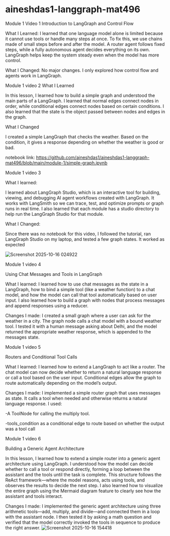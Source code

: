 # aineshdas1-langgraph-mat496
Module 1 Video 1 
Introduction to LangGraph and Control Flow

What I Learned:
I learned that one language model alone is limited because it cannot use tools or handle many steps at once. To fix this, we use chains made of small steps before and after the model. A router agent follows fixed steps, while a fully autonomous agent decides everything on its own. LangGraph helps keep the system steady even when the model has more control.

What I Changed:
No major changes. I only explored how control flow and agents work in LangGraph.

Module 1 video 2
What I Learned

In this lesson, I learned how to build a simple graph and understood the main parts of a LangGraph. I learned that normal edges connect nodes in order, while conditional edges connect nodes based on certain conditions. I also learned that the state is the object passed between nodes and edges in the graph.

What I Changed

I created a simple LangGraph that checks the weather. Based on the condition, it gives a response depending on whether the weather is good or bad.

notebook link: https://github.com/aineshdas1/aineshdas1-langgraph-mat496/blob/main/module-1/simple-graph.ipynb

Module 1 video 3

What I learned:

I learned about LangGraph Studio, which is an interactive tool for building, viewing, and debugging AI agent workflows created with LangGraph. It works with LangSmith so we can trace, test, and optimize prompts or graph runs in real time. I also learned that each module has a studio directory to help run the LangGraph Studio for that module.

What I Changed:

Since there was no notebook for this video, I followed the tutorial, ran LangGraph Studio on my laptop, and tested a few graph states. It worked as expected

![Screenshot 2025-10-16 024922](https://github.com/user-attachments/assets/18ce110c-af80-45ae-998b-7b5667979d3e)


Module 1 video 4

Using Chat Messages and Tools in LangGraph

What I learned:
I learned how to use chat messages as the state in a LangGraph, how to bind a simple tool (like a weather function) to a chat model, and how the model can call that tool automatically based on user input. I also learned how to build a graph with nodes that process messages and append responses using a reducer.

Changes I made:
I created a small graph where a user can ask for the weather in a city. The graph node calls a chat model with a bound weather tool. I tested it with a human message asking about Delhi, and the model returned the appropriate weather response, which is appended to the messages state.

Module 1 video 5

Routers and Conditional Tool Calls

What I learned:
I learned how to extend a LangGraph to act like a router. The chat model can now decide whether to return a natural language response or call a tool based on the user input. Conditional edges allow the graph to route automatically depending on the model’s output.

Changes I made:
I implemented a simple router graph that uses messages as state. It calls a tool when needed and otherwise returns a natural language response. I used:

-A ToolNode for calling the multiply tool.

-tools_condition as a conditional edge to route based on whether the output was a tool call

Module 1 video 6

Building a Generic Agent Architecture

In this lesson, I learned how to extend a simple router into a generic agent architecture using LangGraph. I understood how the model can decide whether to call a tool or respond directly, forming a loop between the assistant and the tools until the task is complete. This structure follows the ReAct framework—where the model reasons, acts using tools, and observes the results to decide the next step. I also learned how to visualize the entire graph using the Mermaid diagram feature to clearly see how the assistant and tools interact.

Changes I made:
I implemented the generic agent architecture using three arithmetic tools—add, multiply, and divide—and connected them in a loop with the assistant node. I then tested it by asking a math question and verified that the model correctly invoked the tools in sequence to produce the right answer.
![Screenshot 2025-10-16 154418](https://github.com/user-attachments/assets/66f12cdb-3813-46f9-91ae-45fe5a0b752f)

